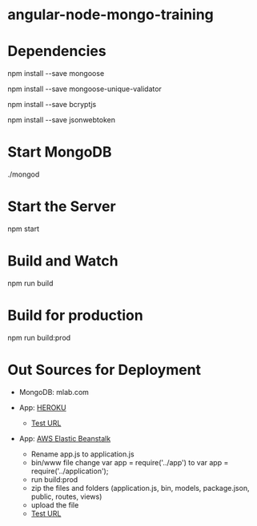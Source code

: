 # angular-node-mongo-training

# Dependencies

npm install --save mongoose

npm install --save mongoose-unique-validator

npm install --save bcryptjs

npm install --save jsonwebtoken

# Start MongoDB

./mongod

# Start the Server

npm start

# Build and Watch

npm run build

# Build for production

npm run build:prod

# Out Sources for Deployment 

- MongoDB: mlab.com
- App: [HEROKU](heroku.com)
  - [Test URL](https://gui-angular2-udemy.herokuapp.com/)

- App: [AWS Elastic Beanstalk](aws.amazon.com)
  - Rename app.js to application.js
  - bin/www file change var app = require('../app') to var app = require('../application');
  - run build:prod
  - zip the files and folders (application.js, bin, models, package.json, public, routes, views)
  - upload the file
  - [Test URL](http://guiangula2udemy-env.us-east-2.elasticbeanstalk.com/)
